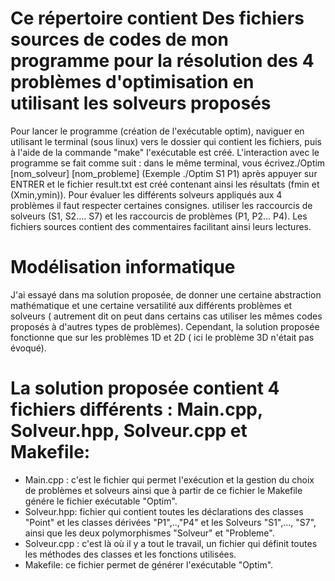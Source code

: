 # Ce répertoire contient Des fichiers sources de codes de mon programme pour la résolution des 4 problèmes d'optimisation en utilisant les solveurs proposés
Pour lancer le programme (création de l'exécutable optim), naviguer en utilisant le terminal (sous linux) vers le dossier qui contient les fichiers, puis à l'aide de la commande "make" l'exécutable est créé.
L'interaction avec le programme se fait comme suit : dans le même terminal, vous écrivez./Optim [nom_solveur] [nom_probleme] (Exemple ./Optim S1 P1) après appuyer sur ENTRER et le fichier result.txt est créé contenant ainsi les résultats (fmin et (Xmin,ymin)). Pour évaluer les différents solveurs appliqués aux 4 problèmes il faut respecter certaines consignes. utiliser les raccourcis de solveurs (S1, S2.... S7) et les raccourcis de problèmes (P1, P2... P4).
Les fichiers sources contient des commentaires facilitant ainsi leurs lectures.
# Modélisation informatique
J'ai essayé dans ma solution proposée, de donner une certaine abstraction mathématique et une certaine versatilité aux différents problèmes et solveurs ( autrement dit on peut dans certains cas utiliser les mêmes codes proposés à d'autres types de problèmes). Cependant, la solution proposée fonctionne que sur les problèmes 1D et 2D ( ici le problème 3D n'était pas évoqué).
# La solution proposée contient 4 fichiers différents : Main.cpp, Solveur.hpp, Solveur.cpp et Makefile:
- Main.cpp : c'est le fichier qui permet l'exécution et la gestion du choix de problèmes et solveurs ainsi que à partir de ce fichier le Makefile génére le fichier exécutable "Optim".
- Solveur.hpp: fichier qui contient toutes les déclarations des classes "Point" et les classes dérivées "P1",..,"P4" et les Solveurs "S1",..., "S7", ainsi que les deux polymorphismes "Solveur" et "Probleme".
- Solveur.cpp : c'est là où il y a tout le travail, un fichier qui définit toutes les méthodes des classes et les fonctions utilisées.
- Makefile: ce fichier permet de générer l'exécutable "Optim".



